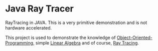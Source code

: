 # Java Ray Tracer

RayTracing in JAVA. This is a very primitive demonstration and is not hardware accelerated.

This project is used to demonstrate the knowledge of <ins>Object-Oriented-Programming</ins>, simple <ins>Linear Algebra</ins> and of course, <ins>Ray Tracing</ins>.